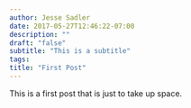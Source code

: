 ```yaml
---
author: Jesse Sadler
date: 2017-05-27T12:46:22-07:00
description: ""
draft: "false"
subtitle: "This is a subtitle"
tags:
title: "First Post"
---
```


This is a first post that is just to take up space.